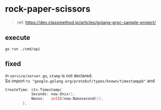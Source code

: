 # rock-paper-scissors

> ref: https://dev.classmethod.jp/articles/golang-grpc-sample-project/

## execute
```go run ./cmd/api```

## fixed
in ```service/server.go```, `xtamp` is not declared.  
So import `ts "google.golang.org/protobuf/types/known/timestamppb"` and  

```go
CreateTime: &ts.Timestamp{
			Seconds: now.Unix(),
			Nanos:   int32(now.Nanosecond()),
		},
```

